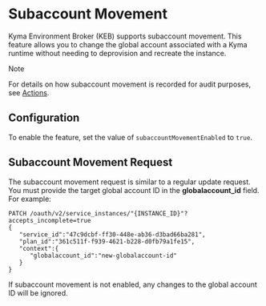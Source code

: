 # Subaccount Movement

Kyma Environment Broker (KEB) supports subaccount movement. This feature allows you to change the global account associated with a Kyma runtime without needing to deprovision and recreate the instance.

> [!NOTE]
> For details on how subaccount movement is recorded for audit purposes, see [Actions](03-90-actions.md).

## Configuration

To enable the feature, set the value of `subaccountMovementEnabled` to `true`.

## Subaccount Movement Request

The subaccount movement request is similar to a regular update request. You must provide the target global account ID in the **globalaccount_id** field. For example:

```http
PATCH /oauth/v2/service_instances/"{INSTANCE_ID}"?accepts_incomplete=true
{
   "service_id":"47c9dcbf-ff30-448e-ab36-d3bad66ba281",
   "plan_id":"361c511f-f939-4621-b228-d0fb79a1fe15",
   "context":{
      "globalaccount_id":"new-globalaccount-id"
   }
}
```

If subaccount movement is not enabled, any changes to the global account ID will be ignored.
